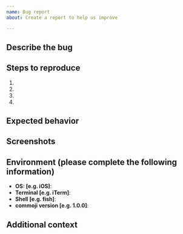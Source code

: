```yaml
---
name: Bug report
about: Create a report to help us improve

---
```


## Describe the bug
<!-- A clear and concise description of what the bug is. -->

## Steps to reproduce
<!-- Clear and unambiguous steps to reproduce your issue -->
1. 
2. 
3. 
4. 

## Expected behavior
<!-- A clear and concise description of what you expected to happen. -->

## Screenshots
<!-- If applicable, add screenshots to help explain your problem. -->

## Environment (please complete the following information)
- **OS: [e.g. iOS]**:
- **Terminal [e.g. iTerm]**:
- **Shell [e.g. fish]**:
- **commoji version [e.g. 1.0.0]**:

## Additional context
<!-- Add any other context about the problem here. -->
